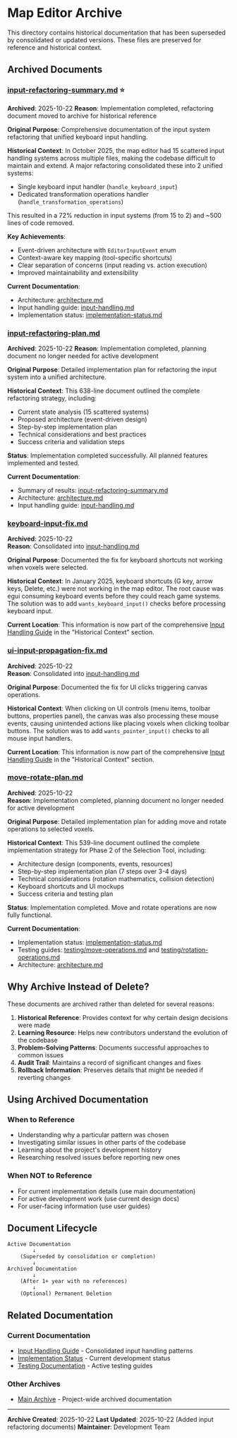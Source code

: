# Map Editor Archive

This directory contains historical documentation that has been superseded by consolidated or updated versions. These files are preserved for reference and historical context.

## Archived Documents

### [input-refactoring-summary.md](input-refactoring-summary.md) ⭐
**Archived**: 2025-10-22
**Reason**: Implementation completed, refactoring document moved to archive for historical reference

**Original Purpose**: Comprehensive documentation of the input system refactoring that unified keyboard input handling.

**Historical Context**: In October 2025, the map editor had 15 scattered input handling systems across multiple files, making the codebase difficult to maintain and extend. A major refactoring consolidated these into 2 unified systems:
- Single keyboard input handler (`handle_keyboard_input`)
- Dedicated transformation operations handler (`handle_transformation_operations`)

This resulted in a 72% reduction in input systems (from 15 to 2) and ~500 lines of code removed.

**Key Achievements**:
- Event-driven architecture with `EditorInputEvent` enum
- Context-aware key mapping (tool-specific shortcuts)
- Clear separation of concerns (input reading vs. action execution)
- Improved maintainability and extensibility

**Current Documentation**:
- Architecture: [architecture.md](../architecture.md)
- Input handling guide: [input-handling.md](../input-handling.md)
- Implementation status: [implementation-status.md](../implementation-status.md)

### [input-refactoring-plan.md](input-refactoring-plan.md)
**Archived**: 2025-10-22
**Reason**: Implementation completed, planning document no longer needed for active development

**Original Purpose**: Detailed implementation plan for refactoring the input system into a unified architecture.

**Historical Context**: This 638-line document outlined the complete refactoring strategy, including:
- Current state analysis (15 scattered systems)
- Proposed architecture (event-driven design)
- Step-by-step implementation plan
- Technical considerations and best practices
- Success criteria and validation steps

**Status**: Implementation completed successfully. All planned features implemented and tested.

**Current Documentation**:
- Summary of results: [input-refactoring-summary.md](input-refactoring-summary.md)
- Architecture: [architecture.md](../architecture.md)
- Input handling guide: [input-handling.md](../input-handling.md)

### [keyboard-input-fix.md](keyboard-input-fix.md)
**Archived**: 2025-10-22  
**Reason**: Consolidated into [input-handling.md](../input-handling.md)

**Original Purpose**: Documented the fix for keyboard shortcuts not working when voxels were selected.

**Historical Context**: In January 2025, keyboard shortcuts (G key, arrow keys, Delete, etc.) were not working in the map editor. The root cause was egui consuming keyboard events before they could reach game systems. The solution was to add `wants_keyboard_input()` checks before processing keyboard input.

**Current Location**: This information is now part of the comprehensive [Input Handling Guide](../input-handling.md) in the "Historical Context" section.

### [ui-input-propagation-fix.md](ui-input-propagation-fix.md)
**Archived**: 2025-10-22  
**Reason**: Consolidated into [input-handling.md](../input-handling.md)

**Original Purpose**: Documented the fix for UI clicks triggering canvas operations.

**Historical Context**: When clicking on UI controls (menu items, toolbar buttons, properties panel), the canvas was also processing these mouse events, causing unintended actions like placing voxels when clicking toolbar buttons. The solution was to add `wants_pointer_input()` checks to all mouse input handlers.

**Current Location**: This information is now part of the comprehensive [Input Handling Guide](../input-handling.md) in the "Historical Context" section.

### [move-rotate-plan.md](move-rotate-plan.md)
**Archived**: 2025-10-22  
**Reason**: Implementation completed, planning document no longer needed for active development

**Original Purpose**: Detailed implementation plan for adding move and rotate operations to selected voxels.

**Historical Context**: This 539-line document outlined the complete implementation strategy for Phase 2 of the Selection Tool, including:
- Architecture design (components, events, resources)
- Step-by-step implementation plan (7 steps over 3-4 days)
- Technical considerations (rotation mathematics, collision detection)
- Keyboard shortcuts and UI mockups
- Success criteria and testing plan

**Status**: Implementation completed. Move and rotate operations are now fully functional.

**Current Documentation**:
- Implementation status: [implementation-status.md](../implementation-status.md)
- Testing guides: [testing/move-operations.md](../testing/move-operations.md) and [testing/rotation-operations.md](../testing/rotation-operations.md)
- Architecture: [architecture.md](../architecture.md)

## Why Archive Instead of Delete?

These documents are archived rather than deleted for several reasons:

1. **Historical Reference**: Provides context for why certain design decisions were made
2. **Learning Resource**: Helps new contributors understand the evolution of the codebase
3. **Problem-Solving Patterns**: Documents successful approaches to common issues
4. **Audit Trail**: Maintains a record of significant changes and fixes
5. **Rollback Information**: Preserves details that might be needed if reverting changes

## Using Archived Documentation

### When to Reference
- Understanding why a particular pattern was chosen
- Investigating similar issues in other parts of the codebase
- Learning about the project's development history
- Researching resolved issues before reporting new ones

### When NOT to Reference
- For current implementation details (use main documentation)
- For active development work (use current design docs)
- For user-facing information (use user guides)

## Document Lifecycle

```
Active Documentation
        ↓
    (Superseded by consolidation or completion)
        ↓
Archived Documentation
        ↓
    (After 1+ year with no references)
        ↓
    (Optional) Permanent Deletion
```

## Related Documentation

### Current Documentation
- [Input Handling Guide](../input-handling.md) - Consolidated input handling patterns
- [Implementation Status](../implementation-status.md) - Current development status
- [Testing Documentation](../testing/) - Active testing guides

### Other Archives
- [Main Archive](../../../../archive/) - Project-wide archived documentation

---

**Archive Created**: 2025-10-22
**Last Updated**: 2025-10-22 (Added input refactoring documents)
**Maintainer**: Development Team